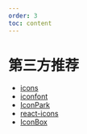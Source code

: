 ```yaml
---
order: 3
toc: content
---
```


# 第三方推荐

<!-- 不管使用哪个图标库管理，都需要注意整体图标的协调。 -->

- [icons](https://icones.js.org/)
- [iconfont](https://iconfont.cn/)<!--  - _注意部分素材版权问题_ -->
- [IconPark](https://iconpark.oceanengine.com/official)<!--  - _注意 `Apache` 协议，参阅 [Apache 许可证](https://zh.wikipedia.org/wiki/Apache许可证)_ -->
- [react-icons](https://react-icons.github.io/react-icons)
- [IconBox](https://arco.design/iconbox/libs)
